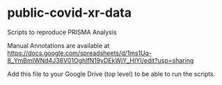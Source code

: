 # public-covid-xr-data

Scripts to reproduce PRISMA Analysis

Manual Annotations are available at
https://docs.google.com/spreadsheets/d/1ms1Uq-8_YmBmIWNd4J38V01OghlfN19yDEkWjY_HIYI/edit?usp=sharing

Add this file to your Google Drive (top level) to be able to run the scripts.
